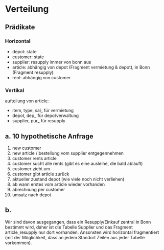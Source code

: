 # Verteilung
## Prädikate
### Horizontal
* depot: state
* customer: state
* supplier: resupply immer von bonn aus
* article: abhängig von depot (Fragment vermietung & depot), in Bonn (Fragment resupply)
* rent: abhängig von customer

### Vertikal
aufteilung von article:
* item, type, sal_ für vermietung
* depot, dep_ für depotverwaltung
* supplier, pur_ für resupply

## a. 10 hypothetische Anfrage
1.  new customer
2.  new article / bestellung vom supplier entgegennehmen
3.  customer rents article
4.  customer sucht alle rents (gibt es eine ausleihe, die bald abläuft)
5.  customer zieht um
6.  customer gibt article zurück
7.  aktueller zustand depot (wie viele noch nicht verliehen)
8.  ab wann erstes vom article wieder vorhanden
9.  abrechnung per customer
10. umsatz nach depot

## b.
Wir sind davon ausgegangen, dass ein Resupply/Einkauf zentral in Bonn bestimmt wird, daher ist die Tabelle Supplier und das Fragment article_resupply nur dort vorhanden. Ansonsten wird horizontal fragmentiert (mit der Möglichkeit, dass an jedem Standort Zeilen aus jeder Tabelle vorkommen).
